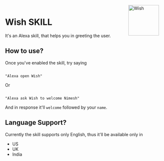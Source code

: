 <img src="https://drive.google.com/file/d/0B-KMfw0KrIBAaFpfN0xFc1FMYmM/view?usp=sharing" alt="Wish" height="100" title="Wish" align="right" />

# Wish SKILL

It's an Alexa skill, that helps you in greeting the user.

## How to use?
Once you've enabled the skill, try saying

```

"Alexa open Wish"

```

Or

```

"Alexa ask Wish to welcome Nimesh"

```

And in response it'll `welcome` followed by your `name`.

## Language Support?
Currently the skill supports only English, thus it'll be available only in
- US
- UK
- India
